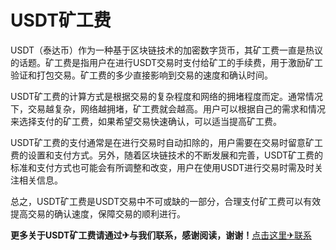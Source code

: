 # USDT矿工费

USDT（泰达币）作为一种基于区块链技术的加密数字货币，其矿工费一直是热议的话题。矿工费是指用户在进行USDT交易时支付给矿工的手续费，用于激励矿工验证和打包交易。矿工费的多少直接影响到交易的速度和确认时间。

USDT矿工费的计算方式是根据交易的复杂程度和网络的拥堵程度而定。通常情况下，交易越复杂，网络越拥堵，矿工费就会越高。用户可以根据自己的需求和情况来选择支付的矿工费，如果希望交易快速确认，可以适当提高矿工费。

USDT矿工费的支付通常是在进行交易时自动扣除的，用户需要在交易时留意矿工费的设置和支付方式。另外，随着区块链技术的不断发展和完善，USDT矿工费的标准和支付方式也可能会有所调整和改变，用户在使用USDT进行交易时需及时关注相关信息。

总之，USDT矿工费是USDT交易中不可或缺的一部分，合理支付矿工费可以有效提高交易的确认速度，保障交易的顺利进行。

**更多关于USDT矿工费请通过✈与我们联系，感谢阅读，谢谢！**[点击这里✈联系](https://www.trx.tw)